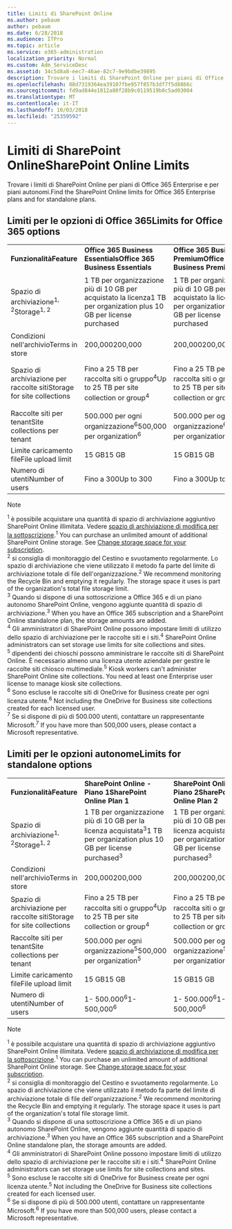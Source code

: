 ```yaml
---
title: Limiti di SharePoint Online
ms.author: pebaum
author: pebaum
ms.date: 6/28/2018
ms.audience: ITPro
ms.topic: article
ms.service: o365-administration
localization_priority: Normal
ms.custom: Adm_ServiceDesc
ms.assetid: 34c5d8a8-eec7-46ae-82c7-9e9bdbe39895
description: Trovare i limiti di SharePoint Online per piani di Office 365 Enterprise e per piani autonomi.
ms.openlocfilehash: 08d7319364ea39107fbe957f857b3df7f5d8866c
ms.sourcegitcommit: fd9ad844e1812a80f28b9c0119519b0c5ad03004
ms.translationtype: MT
ms.contentlocale: it-IT
ms.lasthandoff: 10/03/2018
ms.locfileid: "25359592"
---
```

# <a name="sharepoint-online-limits"></a><span data-ttu-id="b72cc-103">Limiti di SharePoint Online</span><span class="sxs-lookup"><span data-stu-id="b72cc-103">SharePoint Online Limits</span></span>

<span data-ttu-id="b72cc-104">Trovare i limiti di SharePoint Online per piani di Office 365 Enterprise e per piani autonomi.</span><span class="sxs-lookup"><span data-stu-id="b72cc-104">Find the SharePoint Online limits for Office 365 Enterprise plans and for standalone plans.</span></span>
  
## <a name="limits-for-office-365-options"></a><span data-ttu-id="b72cc-105">Limiti per le opzioni di Office 365</span><span class="sxs-lookup"><span data-stu-id="b72cc-105">Limits for Office 365 options</span></span>

||||||||
|:-----|:-----|:-----|:-----|:-----|:-----|:-----|
|<span data-ttu-id="b72cc-106">**Funzionalità**</span><span class="sxs-lookup"><span data-stu-id="b72cc-106">**Feature**</span></span> <br/> |<span data-ttu-id="b72cc-107">**Office 365 Business Essentials**</span><span class="sxs-lookup"><span data-stu-id="b72cc-107">**Office 365 Business Essentials**</span></span> <br/> |<span data-ttu-id="b72cc-108">**Office 365 Business Premium**</span><span class="sxs-lookup"><span data-stu-id="b72cc-108">**Office 365 Business Premium**</span></span> <br/> |<span data-ttu-id="b72cc-109">**Office 365 Enterprise E1**</span><span class="sxs-lookup"><span data-stu-id="b72cc-109">**Office 365 Enterprise E1**</span></span> <br/> |<span data-ttu-id="b72cc-110">**Office 365 Enterprise E3**</span><span class="sxs-lookup"><span data-stu-id="b72cc-110">**Office 365 Enterprise E3**</span></span> <br/> |<span data-ttu-id="b72cc-111">**Office 365 Enterprise E5**</span><span class="sxs-lookup"><span data-stu-id="b72cc-111">**Office 365 Enterprise E5**</span></span> <br/> |<span data-ttu-id="b72cc-112">**Office 365 Enterprise F1**</span><span class="sxs-lookup"><span data-stu-id="b72cc-112">**Office 365 Enterprise F1**</span></span> <br/> |
|<span data-ttu-id="b72cc-113">Spazio di archiviazione<sup>1, 2</sup></span><span class="sxs-lookup"><span data-stu-id="b72cc-113">Storage<sup>1, 2</sup></span></span> <br/> |<span data-ttu-id="b72cc-114">1 TB per organizzazione più di 10 GB per acquistato la licenza</span><span class="sxs-lookup"><span data-stu-id="b72cc-114">1 TB per organization plus 10 GB per license purchased</span></span>  <br/> |<span data-ttu-id="b72cc-115">1 TB per organizzazione più di 10 GB per acquistato la licenza</span><span class="sxs-lookup"><span data-stu-id="b72cc-115">1 TB per organization plus 10 GB per license purchased</span></span>  <br/> |<span data-ttu-id="b72cc-116">1 TB per organizzazione più di 10 GB per la licenza acquistata<sup>3</sup></span><span class="sxs-lookup"><span data-stu-id="b72cc-116">1 TB per organization plus 10 GB per license purchased<sup>3</sup></span></span> <br/> |<span data-ttu-id="b72cc-117">1 TB per organizzazione più di 10 GB per la licenza acquistata<sup>3</sup></span><span class="sxs-lookup"><span data-stu-id="b72cc-117">1 TB per organization plus 10 GB per license purchased<sup>3</sup></span></span> <br/> |<span data-ttu-id="b72cc-118">1 TB per organizzazione più di 10 GB per la licenza acquistata<sup>3</sup></span><span class="sxs-lookup"><span data-stu-id="b72cc-118">1 TB per organization plus 10 GB per license purchased<sup>3</sup></span></span> <br/> |<span data-ttu-id="b72cc-119">1 TB per ogni organizzazione<sup>3</sup></span><span class="sxs-lookup"><span data-stu-id="b72cc-119">1 TB per organization <sup>3</sup></span></span> <br/> |
|<span data-ttu-id="b72cc-120">Condizioni nell'archivio</span><span class="sxs-lookup"><span data-stu-id="b72cc-120">Terms in store</span></span>  <br/> |<span data-ttu-id="b72cc-121">200,000</span><span class="sxs-lookup"><span data-stu-id="b72cc-121">200,000</span></span>  <br/> |<span data-ttu-id="b72cc-122">200,000</span><span class="sxs-lookup"><span data-stu-id="b72cc-122">200,000</span></span>  <br/> |<span data-ttu-id="b72cc-123">200,000</span><span class="sxs-lookup"><span data-stu-id="b72cc-123">200,000</span></span>  <br/> |<span data-ttu-id="b72cc-124">200,000</span><span class="sxs-lookup"><span data-stu-id="b72cc-124">200,000</span></span>  <br/> |<span data-ttu-id="b72cc-125">200,000</span><span class="sxs-lookup"><span data-stu-id="b72cc-125">200,000</span></span>  <br/> |<span data-ttu-id="b72cc-126">200,000</span><span class="sxs-lookup"><span data-stu-id="b72cc-126">200,000</span></span>  <br/> |
|<span data-ttu-id="b72cc-127">Spazio di archiviazione per raccolte siti</span><span class="sxs-lookup"><span data-stu-id="b72cc-127">Storage for site collections</span></span>  <br/> |<span data-ttu-id="b72cc-128">Fino a 25 TB per raccolta siti o gruppo<sup>4</sup></span><span class="sxs-lookup"><span data-stu-id="b72cc-128">Up to 25 TB per site collection or group<sup>4</sup></span></span> <br/> |<span data-ttu-id="b72cc-129">Fino a 25 TB per raccolta siti o gruppo<sup>4</sup></span><span class="sxs-lookup"><span data-stu-id="b72cc-129">Up to 25 TB per site collection or group<sup>4</sup></span></span> <br/> |<span data-ttu-id="b72cc-130">Fino a 25 TB per raccolta siti o gruppo<sup>4</sup></span><span class="sxs-lookup"><span data-stu-id="b72cc-130">Up to 25 TB per site collection or group<sup>4</sup></span></span> <br/> |<span data-ttu-id="b72cc-131">Fino a 25 TB per raccolta siti o gruppo<sup>4</sup></span><span class="sxs-lookup"><span data-stu-id="b72cc-131">Up to 25 TB per site collection or group<sup>4</sup></span></span> <br/> |<span data-ttu-id="b72cc-132">Fino a 25 TB per raccolta siti o gruppo<sup>4</sup></span><span class="sxs-lookup"><span data-stu-id="b72cc-132">Up to 25 TB per site collection or group<sup>4</sup></span></span> <br/> |<span data-ttu-id="b72cc-133">Fino a 25 TB per raccolta siti o gruppo<sup>5</sup></span><span class="sxs-lookup"><span data-stu-id="b72cc-133">Up to 25 TB per site collection or group<sup>5</sup></span></span> <br/> |
|<span data-ttu-id="b72cc-134">Raccolte siti per tenant</span><span class="sxs-lookup"><span data-stu-id="b72cc-134">Site collections per tenant</span></span>  <br/> |<span data-ttu-id="b72cc-135">500.000 per ogni organizzazione<sup>6</sup></span><span class="sxs-lookup"><span data-stu-id="b72cc-135">500,000 per organization<sup>6</sup></span></span> <br/> |<span data-ttu-id="b72cc-136">500.000 per ogni organizzazione<sup>6</sup></span><span class="sxs-lookup"><span data-stu-id="b72cc-136">500,000 per organization<sup>6</sup></span></span> <br/> |<span data-ttu-id="b72cc-137">500.000 per ogni organizzazione<sup>6</sup></span><span class="sxs-lookup"><span data-stu-id="b72cc-137">500,000 per organization<sup>6</sup></span></span> <br/> |<span data-ttu-id="b72cc-138">500.000 per ogni organizzazione<sup>6</sup></span><span class="sxs-lookup"><span data-stu-id="b72cc-138">500,000 per organization<sup>6</sup></span></span> <br/> |<span data-ttu-id="b72cc-139">500.000 per ogni organizzazione<sup>6</sup></span><span class="sxs-lookup"><span data-stu-id="b72cc-139">500,000 per organization<sup>6</sup></span></span> <br/> |<span data-ttu-id="b72cc-140">500,000 per ogni organizzazione</span><span class="sxs-lookup"><span data-stu-id="b72cc-140">500,000 per organization</span></span>  <br/> |
|<span data-ttu-id="b72cc-141">Limite caricamento file</span><span class="sxs-lookup"><span data-stu-id="b72cc-141">File upload limit</span></span>  <br/> |<span data-ttu-id="b72cc-142">15 GB</span><span class="sxs-lookup"><span data-stu-id="b72cc-142">15 GB</span></span>  <br/> |<span data-ttu-id="b72cc-143">15 GB</span><span class="sxs-lookup"><span data-stu-id="b72cc-143">15 GB</span></span>  <br/> |<span data-ttu-id="b72cc-144">15 GB</span><span class="sxs-lookup"><span data-stu-id="b72cc-144">15 GB</span></span>  <br/> |<span data-ttu-id="b72cc-145">15 GB</span><span class="sxs-lookup"><span data-stu-id="b72cc-145">15 GB</span></span>  <br/> |<span data-ttu-id="b72cc-146">15 GB</span><span class="sxs-lookup"><span data-stu-id="b72cc-146">15 GB</span></span>  <br/> |<span data-ttu-id="b72cc-147">15 GB</span><span class="sxs-lookup"><span data-stu-id="b72cc-147">15 GB</span></span>  <br/> |
|<span data-ttu-id="b72cc-148">Numero di utenti</span><span class="sxs-lookup"><span data-stu-id="b72cc-148">Number of users</span></span>  <br/> |<span data-ttu-id="b72cc-149">Fino a 300</span><span class="sxs-lookup"><span data-stu-id="b72cc-149">Up to 300</span></span>  <br/> |<span data-ttu-id="b72cc-150">Fino a 300</span><span class="sxs-lookup"><span data-stu-id="b72cc-150">Up to 300</span></span>  <br/> |<span data-ttu-id="b72cc-151">1- 500.000<sup>7</sup></span><span class="sxs-lookup"><span data-stu-id="b72cc-151">1- 500,000<sup>7</sup></span></span> <br/> |<span data-ttu-id="b72cc-152">1- 500.000<sup>7</sup></span><span class="sxs-lookup"><span data-stu-id="b72cc-152">1- 500,000<sup>7</sup></span></span> <br/> |<span data-ttu-id="b72cc-153">1- 500.000<sup>7</sup></span><span class="sxs-lookup"><span data-stu-id="b72cc-153">1- 500,000<sup>7</sup></span></span> <br/> |<span data-ttu-id="b72cc-154">1- 500.000<sup>7</sup></span><span class="sxs-lookup"><span data-stu-id="b72cc-154">1- 500,000<sup>7</sup></span></span> <br/> |
   
> [!NOTE]
> <span data-ttu-id="b72cc-p101"><sup>1</sup> è possibile acquistare una quantità di spazio di archiviazione aggiuntivo SharePoint Online illimitata. Vedere [spazio di archiviazione di modifica per la sottoscrizione](https://support.office.com/en-us/article/Change-storage-space-for-your-subscription-96EA3533-DE64-4B01-839A-C560875A662C?ui=en-US&amp;rs=en-US&amp;ad=US).</span><span class="sxs-lookup"><span data-stu-id="b72cc-p101"><sup>1</sup> You can purchase an unlimited amount of additional SharePoint Online storage. See [Change storage space for your subscription](https://support.office.com/en-us/article/Change-storage-space-for-your-subscription-96EA3533-DE64-4B01-839A-C560875A662C?ui=en-US&amp;rs=en-US&amp;ad=US). </span></span><br/><span data-ttu-id="b72cc-p102"><sup>2</sup> si consiglia di monitoraggio del Cestino e svuotamento regolarmente. Lo spazio di archiviazione che viene utilizzato il metodo fa parte del limite di archiviazione totale di file dell'organizzazione.</span><span class="sxs-lookup"><span data-stu-id="b72cc-p102"><sup>2</sup> We recommend monitoring the Recycle Bin and emptying it regularly. The storage space it uses is part of the organization's total file storage limit. </span></span><br/> <span data-ttu-id="b72cc-p103"><sup>3</sup> Quando si dispone di una sottoscrizione a Office 365 e di un piano autonomo SharePoint Online, vengono aggiunte quantità di spazio di archiviazione.</span><span class="sxs-lookup"><span data-stu-id="b72cc-p103"><sup>3</sup> When you have an Office 365 subscription and a SharePoint Online standalone plan, the storage amounts are added. </span></span><br/><span data-ttu-id="b72cc-p104"><sup>4</sup> Gli amministratori di SharePoint Online possono impostare limiti di utilizzo dello spazio di archiviazione per le raccolte siti e i siti.</span><span class="sxs-lookup"><span data-stu-id="b72cc-p104"><sup>4</sup> SharePoint Online administrators can set storage use limits for site collections and sites. </span></span><br/> <span data-ttu-id="b72cc-p105"><sup>5</sup> dipendenti dei chioschi possono amministrare le raccolte siti di SharePoint Online. È necessario almeno una licenza utente aziendale per gestire le raccolte siti chiosco multimediale.</span><span class="sxs-lookup"><span data-stu-id="b72cc-p105"><sup>5</sup> Kiosk workers can't administer SharePoint Online site collections. You need at least one Enterprise user license to manage kiosk site collections. </span></span><br/> <span data-ttu-id="b72cc-p106"><sup>6</sup> Sono escluse le raccolte siti di OneDrive for Business create per ogni licenza utente.</span><span class="sxs-lookup"><span data-stu-id="b72cc-p106"><sup>6</sup> Not including the OneDrive for Business site collections created for each licensed user. </span></span><br/><span data-ttu-id="b72cc-164"><sup>7</sup> Se si dispone di più di 500.000 utenti, contattare un rappresentante Microsoft.</span><span class="sxs-lookup"><span data-stu-id="b72cc-164"><sup>7</sup> If you have more than 500,000 users, please contact a Microsoft representative.</span></span> 
  
## <a name="limits-for-standalone-options"></a><span data-ttu-id="b72cc-165">Limiti per le opzioni autonome</span><span class="sxs-lookup"><span data-stu-id="b72cc-165">Limits for standalone options</span></span>

||||
|:-----|:-----|:-----|
|<span data-ttu-id="b72cc-166">**Funzionalità**</span><span class="sxs-lookup"><span data-stu-id="b72cc-166">**Feature**</span></span> <br/> |<span data-ttu-id="b72cc-167">**SharePoint Online - Piano 1**</span><span class="sxs-lookup"><span data-stu-id="b72cc-167">**SharePoint Online Plan 1**</span></span> <br/> |<span data-ttu-id="b72cc-168">**SharePoint Online - Piano 2**</span><span class="sxs-lookup"><span data-stu-id="b72cc-168">**SharePoint Online Plan 2**</span></span> <br/> |
|<span data-ttu-id="b72cc-169">Spazio di archiviazione<sup>1, 2</sup></span><span class="sxs-lookup"><span data-stu-id="b72cc-169">Storage<sup>1, 2</sup></span></span> <br/> |<span data-ttu-id="b72cc-170">1 TB per organizzazione più di 10 GB per la licenza acquistata<sup>3</sup></span><span class="sxs-lookup"><span data-stu-id="b72cc-170">1 TB per organization plus 10 GB per license purchased<sup>3</sup></span></span> <br/> |<span data-ttu-id="b72cc-171">1 TB per organizzazione più di 10 GB per la licenza acquistata<sup>3</sup></span><span class="sxs-lookup"><span data-stu-id="b72cc-171">1 TB per organization plus 10 GB per license purchased<sup>3</sup></span></span> <br/> |
|<span data-ttu-id="b72cc-172">Condizioni nell'archivio</span><span class="sxs-lookup"><span data-stu-id="b72cc-172">Terms in store</span></span>  <br/> |<span data-ttu-id="b72cc-173">200,000</span><span class="sxs-lookup"><span data-stu-id="b72cc-173">200,000</span></span>  <br/> |<span data-ttu-id="b72cc-174">200,000</span><span class="sxs-lookup"><span data-stu-id="b72cc-174">200,000</span></span>  <br/> |
|<span data-ttu-id="b72cc-175">Spazio di archiviazione per raccolte siti</span><span class="sxs-lookup"><span data-stu-id="b72cc-175">Storage for site collections</span></span>  <br/> |<span data-ttu-id="b72cc-176">Fino a 25 TB per raccolta siti o gruppo<sup>4</sup></span><span class="sxs-lookup"><span data-stu-id="b72cc-176">Up to 25 TB per site collection or group<sup>4</sup></span></span> <br/> |<span data-ttu-id="b72cc-177">Fino a 25 TB per raccolta siti o gruppo<sup>4</sup></span><span class="sxs-lookup"><span data-stu-id="b72cc-177">Up to 25 TB per site collection or group<sup>4</sup></span></span> <br/> |
|<span data-ttu-id="b72cc-178">Raccolte siti per tenant</span><span class="sxs-lookup"><span data-stu-id="b72cc-178">Site collections per tenant</span></span>  <br/> |<span data-ttu-id="b72cc-179">500.000 per ogni organizzazione<sup>5</sup></span><span class="sxs-lookup"><span data-stu-id="b72cc-179">500,000 per organization<sup>5</sup></span></span> <br/> |<span data-ttu-id="b72cc-180">500.000 per ogni organizzazione<sup>5</sup></span><span class="sxs-lookup"><span data-stu-id="b72cc-180">500,000 per organization<sup>5</sup></span></span> <br/> |
|<span data-ttu-id="b72cc-181">Limite caricamento file</span><span class="sxs-lookup"><span data-stu-id="b72cc-181">File upload limit</span></span>  <br/> |<span data-ttu-id="b72cc-182">15 GB</span><span class="sxs-lookup"><span data-stu-id="b72cc-182">15 GB</span></span>  <br/> |<span data-ttu-id="b72cc-183">15 GB</span><span class="sxs-lookup"><span data-stu-id="b72cc-183">15 GB</span></span>  <br/> |
|<span data-ttu-id="b72cc-184">Numero di utenti</span><span class="sxs-lookup"><span data-stu-id="b72cc-184">Number of users</span></span>  <br/> |<span data-ttu-id="b72cc-185">1- 500.000<sup>6</sup></span><span class="sxs-lookup"><span data-stu-id="b72cc-185">1- 500,000<sup>6</sup></span></span> <br/> |<span data-ttu-id="b72cc-186">1- 500.000<sup>6</sup></span><span class="sxs-lookup"><span data-stu-id="b72cc-186">1- 500,000<sup>6</sup></span></span> <br/> |
   
> [!NOTE]
> <span data-ttu-id="b72cc-p107"><sup>1</sup> è possibile acquistare una quantità di spazio di archiviazione aggiuntivo SharePoint Online illimitata. Vedere [spazio di archiviazione di modifica per la sottoscrizione](https://support.office.com/en-us/article/Change-storage-space-for-your-subscription-96EA3533-DE64-4B01-839A-C560875A662C?ui=en-US&amp;rs=en-US&amp;ad=US).</span><span class="sxs-lookup"><span data-stu-id="b72cc-p107"><sup>1</sup> You can purchase an unlimited amount of additional SharePoint Online storage. See [Change storage space for your subscription](https://support.office.com/en-us/article/Change-storage-space-for-your-subscription-96EA3533-DE64-4B01-839A-C560875A662C?ui=en-US&amp;rs=en-US&amp;ad=US). </span></span><br/> <span data-ttu-id="b72cc-p108"><sup>2</sup> si consiglia di monitoraggio del Cestino e svuotamento regolarmente. Lo spazio di archiviazione che viene utilizzato il metodo fa parte del limite di archiviazione totale di file dell'organizzazione.</span><span class="sxs-lookup"><span data-stu-id="b72cc-p108"><sup>2</sup> We recommend monitoring the Recycle Bin and emptying it regularly. The storage space it uses is part of the organization's total file storage limit. </span></span><br/><span data-ttu-id="b72cc-p109"><sup>3</sup> Quando si dispone di una sottoscrizione a Office 365 e di un piano autonomo SharePoint Online, vengono aggiunte quantità di spazio di archiviazione.</span><span class="sxs-lookup"><span data-stu-id="b72cc-p109"><sup>3</sup> When you have an Office 365 subscription and a SharePoint Online standalone plan, the storage amounts are added. </span></span><br/><span data-ttu-id="b72cc-p110"><sup>4</sup> Gli amministratori di SharePoint Online possono impostare limiti di utilizzo dello spazio di archiviazione per le raccolte siti e i siti.</span><span class="sxs-lookup"><span data-stu-id="b72cc-p110"><sup>4</sup> SharePoint Online administrators can set storage use limits for site collections and sites. </span></span><br/><span data-ttu-id="b72cc-p111"><sup>5</sup> Sono escluse le raccolte siti di OneDrive for Business create per ogni licenza utente.</span><span class="sxs-lookup"><span data-stu-id="b72cc-p111"><sup>5</sup> Not including the OneDrive for Business site collections created for each licensed user. </span></span><br/><span data-ttu-id="b72cc-194"><sup>6</sup> Se si dispone di più di 500.000 utenti, contattare un rappresentante Microsoft.</span><span class="sxs-lookup"><span data-stu-id="b72cc-194"><sup>6</sup> If you have more than 500,000 users, please contact a Microsoft representative.</span></span> 
  

